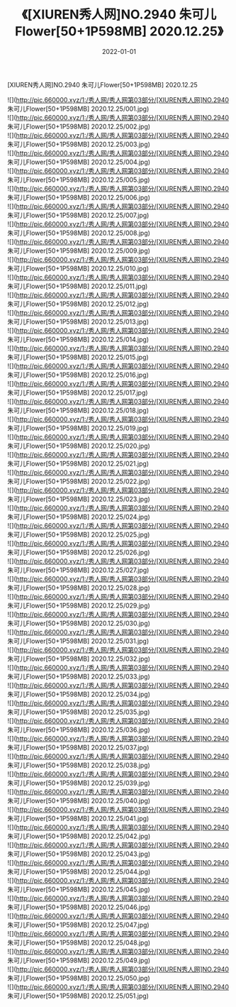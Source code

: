 ﻿---
layout: post
title:  《[XIUREN秀人网]NO.2940 朱可儿Flower[50+1P598MB] 2020.12.25》
date:   2022-01-01
img: http://pic.660000.xyz/1:/秀人网/秀人网第03部分/[XIUREN秀人网]NO.2940 朱可儿Flower[50+1P598MB] 2020.12.25/000.jpg
categories: [美女, 清纯, 唯美]
---

[XIUREN秀人网]NO.2940 朱可儿Flower[50+1P598MB] 2020.12.25

 ![](http://pic.660000.xyz/1:/秀人网/秀人网第03部分/[XIUREN秀人网]NO.2940 朱可儿Flower[50+1P598MB] 2020.12.25/001.jpg) <br>![](http://pic.660000.xyz/1:/秀人网/秀人网第03部分/[XIUREN秀人网]NO.2940 朱可儿Flower[50+1P598MB] 2020.12.25/002.jpg) <br>![](http://pic.660000.xyz/1:/秀人网/秀人网第03部分/[XIUREN秀人网]NO.2940 朱可儿Flower[50+1P598MB] 2020.12.25/003.jpg) <br>![](http://pic.660000.xyz/1:/秀人网/秀人网第03部分/[XIUREN秀人网]NO.2940 朱可儿Flower[50+1P598MB] 2020.12.25/004.jpg) <br>![](http://pic.660000.xyz/1:/秀人网/秀人网第03部分/[XIUREN秀人网]NO.2940 朱可儿Flower[50+1P598MB] 2020.12.25/005.jpg) <br>![](http://pic.660000.xyz/1:/秀人网/秀人网第03部分/[XIUREN秀人网]NO.2940 朱可儿Flower[50+1P598MB] 2020.12.25/006.jpg) <br>![](http://pic.660000.xyz/1:/秀人网/秀人网第03部分/[XIUREN秀人网]NO.2940 朱可儿Flower[50+1P598MB] 2020.12.25/007.jpg) <br>![](http://pic.660000.xyz/1:/秀人网/秀人网第03部分/[XIUREN秀人网]NO.2940 朱可儿Flower[50+1P598MB] 2020.12.25/008.jpg) <br>![](http://pic.660000.xyz/1:/秀人网/秀人网第03部分/[XIUREN秀人网]NO.2940 朱可儿Flower[50+1P598MB] 2020.12.25/009.jpg) <br>![](http://pic.660000.xyz/1:/秀人网/秀人网第03部分/[XIUREN秀人网]NO.2940 朱可儿Flower[50+1P598MB] 2020.12.25/010.jpg) <br>![](http://pic.660000.xyz/1:/秀人网/秀人网第03部分/[XIUREN秀人网]NO.2940 朱可儿Flower[50+1P598MB] 2020.12.25/011.jpg) <br>![](http://pic.660000.xyz/1:/秀人网/秀人网第03部分/[XIUREN秀人网]NO.2940 朱可儿Flower[50+1P598MB] 2020.12.25/012.jpg) <br>![](http://pic.660000.xyz/1:/秀人网/秀人网第03部分/[XIUREN秀人网]NO.2940 朱可儿Flower[50+1P598MB] 2020.12.25/013.jpg) <br>![](http://pic.660000.xyz/1:/秀人网/秀人网第03部分/[XIUREN秀人网]NO.2940 朱可儿Flower[50+1P598MB] 2020.12.25/014.jpg) <br>![](http://pic.660000.xyz/1:/秀人网/秀人网第03部分/[XIUREN秀人网]NO.2940 朱可儿Flower[50+1P598MB] 2020.12.25/015.jpg) <br>![](http://pic.660000.xyz/1:/秀人网/秀人网第03部分/[XIUREN秀人网]NO.2940 朱可儿Flower[50+1P598MB] 2020.12.25/016.jpg) <br>![](http://pic.660000.xyz/1:/秀人网/秀人网第03部分/[XIUREN秀人网]NO.2940 朱可儿Flower[50+1P598MB] 2020.12.25/017.jpg) <br>![](http://pic.660000.xyz/1:/秀人网/秀人网第03部分/[XIUREN秀人网]NO.2940 朱可儿Flower[50+1P598MB] 2020.12.25/018.jpg) <br>![](http://pic.660000.xyz/1:/秀人网/秀人网第03部分/[XIUREN秀人网]NO.2940 朱可儿Flower[50+1P598MB] 2020.12.25/019.jpg) <br>![](http://pic.660000.xyz/1:/秀人网/秀人网第03部分/[XIUREN秀人网]NO.2940 朱可儿Flower[50+1P598MB] 2020.12.25/020.jpg) <br>![](http://pic.660000.xyz/1:/秀人网/秀人网第03部分/[XIUREN秀人网]NO.2940 朱可儿Flower[50+1P598MB] 2020.12.25/021.jpg) <br>![](http://pic.660000.xyz/1:/秀人网/秀人网第03部分/[XIUREN秀人网]NO.2940 朱可儿Flower[50+1P598MB] 2020.12.25/022.jpg) <br>![](http://pic.660000.xyz/1:/秀人网/秀人网第03部分/[XIUREN秀人网]NO.2940 朱可儿Flower[50+1P598MB] 2020.12.25/023.jpg) <br>![](http://pic.660000.xyz/1:/秀人网/秀人网第03部分/[XIUREN秀人网]NO.2940 朱可儿Flower[50+1P598MB] 2020.12.25/024.jpg) <br>![](http://pic.660000.xyz/1:/秀人网/秀人网第03部分/[XIUREN秀人网]NO.2940 朱可儿Flower[50+1P598MB] 2020.12.25/025.jpg) <br>![](http://pic.660000.xyz/1:/秀人网/秀人网第03部分/[XIUREN秀人网]NO.2940 朱可儿Flower[50+1P598MB] 2020.12.25/026.jpg) <br>![](http://pic.660000.xyz/1:/秀人网/秀人网第03部分/[XIUREN秀人网]NO.2940 朱可儿Flower[50+1P598MB] 2020.12.25/027.jpg) <br>![](http://pic.660000.xyz/1:/秀人网/秀人网第03部分/[XIUREN秀人网]NO.2940 朱可儿Flower[50+1P598MB] 2020.12.25/028.jpg) <br>![](http://pic.660000.xyz/1:/秀人网/秀人网第03部分/[XIUREN秀人网]NO.2940 朱可儿Flower[50+1P598MB] 2020.12.25/029.jpg) <br>![](http://pic.660000.xyz/1:/秀人网/秀人网第03部分/[XIUREN秀人网]NO.2940 朱可儿Flower[50+1P598MB] 2020.12.25/030.jpg) <br>![](http://pic.660000.xyz/1:/秀人网/秀人网第03部分/[XIUREN秀人网]NO.2940 朱可儿Flower[50+1P598MB] 2020.12.25/031.jpg) <br>![](http://pic.660000.xyz/1:/秀人网/秀人网第03部分/[XIUREN秀人网]NO.2940 朱可儿Flower[50+1P598MB] 2020.12.25/032.jpg) <br>![](http://pic.660000.xyz/1:/秀人网/秀人网第03部分/[XIUREN秀人网]NO.2940 朱可儿Flower[50+1P598MB] 2020.12.25/033.jpg) <br>![](http://pic.660000.xyz/1:/秀人网/秀人网第03部分/[XIUREN秀人网]NO.2940 朱可儿Flower[50+1P598MB] 2020.12.25/034.jpg) <br>![](http://pic.660000.xyz/1:/秀人网/秀人网第03部分/[XIUREN秀人网]NO.2940 朱可儿Flower[50+1P598MB] 2020.12.25/035.jpg) <br>![](http://pic.660000.xyz/1:/秀人网/秀人网第03部分/[XIUREN秀人网]NO.2940 朱可儿Flower[50+1P598MB] 2020.12.25/036.jpg) <br>![](http://pic.660000.xyz/1:/秀人网/秀人网第03部分/[XIUREN秀人网]NO.2940 朱可儿Flower[50+1P598MB] 2020.12.25/037.jpg) <br>![](http://pic.660000.xyz/1:/秀人网/秀人网第03部分/[XIUREN秀人网]NO.2940 朱可儿Flower[50+1P598MB] 2020.12.25/038.jpg) <br>![](http://pic.660000.xyz/1:/秀人网/秀人网第03部分/[XIUREN秀人网]NO.2940 朱可儿Flower[50+1P598MB] 2020.12.25/039.jpg) <br>![](http://pic.660000.xyz/1:/秀人网/秀人网第03部分/[XIUREN秀人网]NO.2940 朱可儿Flower[50+1P598MB] 2020.12.25/040.jpg) <br>![](http://pic.660000.xyz/1:/秀人网/秀人网第03部分/[XIUREN秀人网]NO.2940 朱可儿Flower[50+1P598MB] 2020.12.25/041.jpg) <br>![](http://pic.660000.xyz/1:/秀人网/秀人网第03部分/[XIUREN秀人网]NO.2940 朱可儿Flower[50+1P598MB] 2020.12.25/042.jpg) <br>![](http://pic.660000.xyz/1:/秀人网/秀人网第03部分/[XIUREN秀人网]NO.2940 朱可儿Flower[50+1P598MB] 2020.12.25/043.jpg) <br>![](http://pic.660000.xyz/1:/秀人网/秀人网第03部分/[XIUREN秀人网]NO.2940 朱可儿Flower[50+1P598MB] 2020.12.25/044.jpg) <br>![](http://pic.660000.xyz/1:/秀人网/秀人网第03部分/[XIUREN秀人网]NO.2940 朱可儿Flower[50+1P598MB] 2020.12.25/045.jpg) <br>![](http://pic.660000.xyz/1:/秀人网/秀人网第03部分/[XIUREN秀人网]NO.2940 朱可儿Flower[50+1P598MB] 2020.12.25/046.jpg) <br>![](http://pic.660000.xyz/1:/秀人网/秀人网第03部分/[XIUREN秀人网]NO.2940 朱可儿Flower[50+1P598MB] 2020.12.25/047.jpg) <br>![](http://pic.660000.xyz/1:/秀人网/秀人网第03部分/[XIUREN秀人网]NO.2940 朱可儿Flower[50+1P598MB] 2020.12.25/048.jpg) <br>![](http://pic.660000.xyz/1:/秀人网/秀人网第03部分/[XIUREN秀人网]NO.2940 朱可儿Flower[50+1P598MB] 2020.12.25/049.jpg) <br>![](http://pic.660000.xyz/1:/秀人网/秀人网第03部分/[XIUREN秀人网]NO.2940 朱可儿Flower[50+1P598MB] 2020.12.25/050.jpg) <br>![](http://pic.660000.xyz/1:/秀人网/秀人网第03部分/[XIUREN秀人网]NO.2940 朱可儿Flower[50+1P598MB] 2020.12.25/051.jpg) <br>